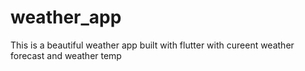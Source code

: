# weather_app

This is a beautiful weather  app built with flutter 
with cureent weather forecast and weather temp
